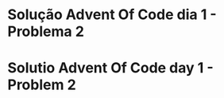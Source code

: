 <h1>Solução Advent Of Code dia 1 - Problema 2</h1>

<h1>Solutio Advent Of Code day 1 - Problem 2</h1>
